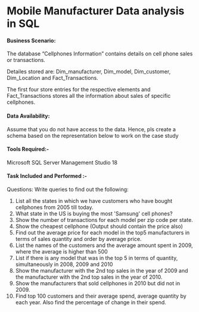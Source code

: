 
# Mobile Manufacturer Data analysis in SQL

#### Business Scenario: 
The database “Cellphones Information” contains details on cell phone sales or transactions.

Detailes stored are: Dim_manufacturer, Dim_model, Dim_customer,
Dim_Location and Fact_Transactions.

The first four store entries for the respective elements and Fact_Transactions
stores all the information about sales of specific cellphones.


#### Data Availability: 
Assume that you do not have access to the data. Hence, pls create a schema based on the representation below to work on the case study 

#### Tools Required:-
Microsoft SQL Server Management Studio 18

#### Task Included and Performed :- 
Questions:
Write queries to find out the following:
1.	List all the states in which we have customers who have bought cellphones from 2005 till today.
2.	What state in the US is buying the most 'Samsung' cell phones?
3.	Show the number of transactions for each model per zip code per state.
4.	Show the cheapest cellphone (Output should contain the price also)
5.	Find out the average price for each model in the top5 manufacturers in terms of sales quantity and order by average price.
6.	List the names of the customers and the average amount spent in 2009, where the average is higher than 500
7.	List if there is any model that was in the top 5 in terms of quantity, simultaneously in 2008, 2009 and 2010
8.	Show the manufacturer with the 2nd top sales in the year of 2009 and the manufacturer with the 2nd top sales in the year of 2010.
9.	Show the manufacturers that sold cellphones in 2010 but did not in 2009.
10.	Find top 100 customers and their average spend, average quantity by each year. Also find the percentage of change in their spend.
